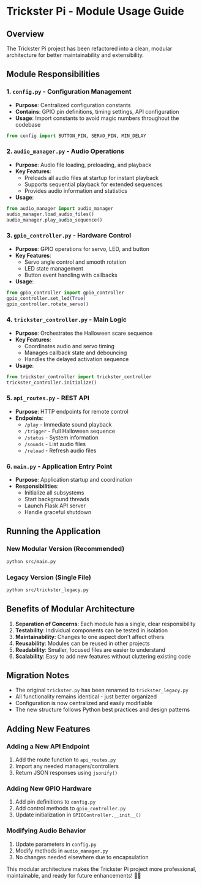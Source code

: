 # Trickster Pi - Module Usage Guide

## Overview

The Trickster Pi project has been refactored into a clean, modular architecture for better maintainability and extensibility.

## Module Responsibilities

### 1. `config.py` - Configuration Management
- **Purpose**: Centralized configuration constants
- **Contains**: GPIO pin definitions, timing settings, API configuration
- **Usage**: Import constants to avoid magic numbers throughout the codebase

```python
from config import BUTTON_PIN, SERVO_PIN, MIN_DELAY
```

### 2. `audio_manager.py` - Audio Operations
- **Purpose**: Audio file loading, preloading, and playback
- **Key Features**:
  - Preloads all audio files at startup for instant playback
  - Supports sequential playback for extended sequences
  - Provides audio information and statistics
- **Usage**: 
```python
from audio_manager import audio_manager
audio_manager.load_audio_files()
audio_manager.play_audio_sequence()
```

### 3. `gpio_controller.py` - Hardware Control
- **Purpose**: GPIO operations for servo, LED, and button
- **Key Features**:
  - Servo angle control and smooth rotation
  - LED state management
  - Button event handling with callbacks
- **Usage**:
```python
from gpio_controller import gpio_controller
gpio_controller.set_led(True)
gpio_controller.rotate_servo()
```

### 4. `trickster_controller.py` - Main Logic
- **Purpose**: Orchestrates the Halloween scare sequence
- **Key Features**:
  - Coordinates audio and servo timing
  - Manages callback state and debouncing
  - Handles the delayed activation sequence
- **Usage**:
```python
from trickster_controller import trickster_controller
trickster_controller.initialize()
```

### 5. `api_routes.py` - REST API
- **Purpose**: HTTP endpoints for remote control
- **Endpoints**:
  - `/play` - Immediate sound playback
  - `/trigger` - Full Halloween sequence
  - `/status` - System information
  - `/sounds` - List audio files
  - `/reload` - Refresh audio files

### 6. `main.py` - Application Entry Point
- **Purpose**: Application startup and coordination
- **Responsibilities**:
  - Initialize all subsystems
  - Start background threads
  - Launch Flask API server
  - Handle graceful shutdown

## Running the Application

### New Modular Version (Recommended)
```bash
python src/main.py
```

### Legacy Version (Single File)
```bash
python src/trickster_legacy.py
```

## Benefits of Modular Architecture

1. **Separation of Concerns**: Each module has a single, clear responsibility
2. **Testability**: Individual components can be tested in isolation  
3. **Maintainability**: Changes to one aspect don't affect others
4. **Reusability**: Modules can be reused in other projects
5. **Readability**: Smaller, focused files are easier to understand
6. **Scalability**: Easy to add new features without cluttering existing code

## Migration Notes

- The original `trickster.py` has been renamed to `trickster_legacy.py`
- All functionality remains identical - just better organized
- Configuration is now centralized and easily modifiable
- The new structure follows Python best practices and design patterns

## Adding New Features

### Adding a New API Endpoint
1. Add the route function to `api_routes.py`
2. Import any needed managers/controllers
3. Return JSON responses using `jsonify()`

### Adding New GPIO Hardware
1. Add pin definitions to `config.py`
2. Add control methods to `gpio_controller.py`
3. Update initialization in `GPIOController.__init__()`

### Modifying Audio Behavior
1. Update parameters in `config.py`
2. Modify methods in `audio_manager.py`
3. No changes needed elsewhere due to encapsulation

This modular architecture makes the Trickster Pi project more professional, maintainable, and ready for future enhancements! 🎃👻

